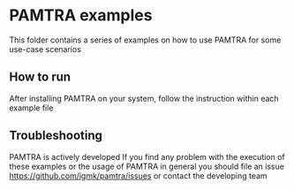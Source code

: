 # PAMTRA examples

This folder contains a series of examples on how to use PAMTRA for some use-case scenarios

## How to run
After installing PAMTRA on your system, follow the instruction within each example file


## Troubleshooting
PAMTRA is actively developed
If you find any problem with the execution of these examples or the usage of PAMTRA in general you should file an issue
https://github.com/igmk/pamtra/issues
or contact the developing team

